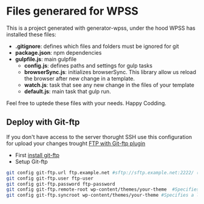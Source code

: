 # Files generared for WPSS

This is a project generated with generator-wpss, under the hood WPSS has installed these files:

- **.gitignore**: defines which files and folders must be ignored for git
- **package.json**: npm dependencies
- **gulpfile.js**: main gulpfile
	- **config.js**: defines paths and settings for gulp tasks
	- **browserSync.js**: initializes browserSync. This library allow us reload the browser after new change in a template. 
	- **watch.js**: task that see any new change in the files of your template
	- **default.js**: main task that gulp run.

Feel free to uptede these files with your needs. Happy Codding. 

## Deploy with Git-ftp
If you don't have access to the server thorught SSH use this configuration for upload your changes trought [FTP with Git-ftp plugin](https://github.com/git-ftp/git-ftp)

- First [install git-ftp](https://github.com/git-ftp/git-ftp/blob/develop/INSTALL.md)
- Setup Git-ftp

```sh
git config git-ftp.url ftp.example.net #sftp://sftp.example.net:2222/ (url with secure connection and custom port)
git config git-ftp.user ftp-user
git config git-ftp.password ftp-password
git config git-ftp.remote-root wp-content/themes/your-theme  #Specifies the remote root directory to deploy to. The remote path in the URL is ignored.
git config git-ftp.syncroot wp-content/themes/your-theme #Specifies a local directory to sync from as if it were the git project root path.
```
